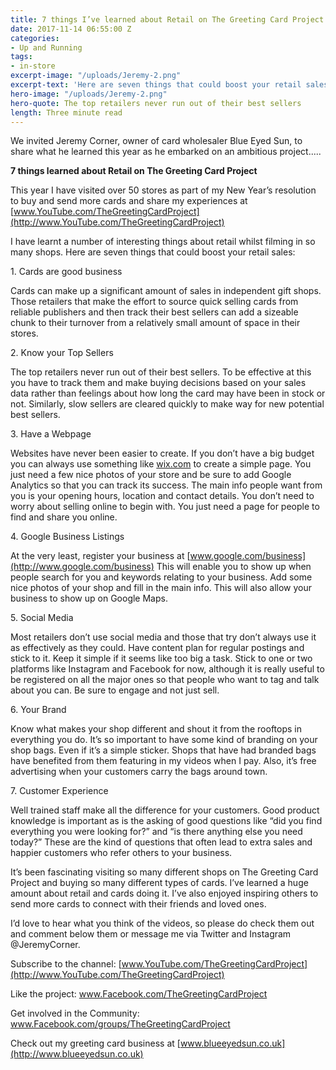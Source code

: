 ```yaml
---
title: 7 things I’ve learned about Retail on The Greeting Card Project
date: 2017-11-14 06:55:00 Z
categories:
- Up and Running
tags:
- in-store
excerpt-image: "/uploads/Jeremy-2.png"
excerpt-text: 'Here are seven things that could boost your retail sales:'
hero-image: "/uploads/Jeremy-2.png"
hero-quote: The top retailers never run out of their best sellers
length: Three minute read
---
```


We invited Jeremy Corner, owner of card wholesaler Blue Eyed Sun, to share what he learned this year as he embarked on an ambitious project.....

**7 things learned about Retail on The Greeting Card Project**

This year I have visited over 50 stores as part of my New Year’s resolution to buy and send more cards and share my experiences at [www.YouTube.com/TheGreetingCardProject](http://www.YouTube.com/TheGreetingCardProject)

I have learnt a number of interesting things about retail whilst filming in so many shops. Here are seven things that could boost your retail sales:

1\. Cards are good business

Cards can make up a significant amount of sales in independent gift shops. Those retailers that make the effort to source quick selling cards from reliable publishers and then track their best sellers can add a sizeable chunk to their turnover from a relatively small amount of space in their stores.

2\. Know your Top Sellers

The top retailers never run out of their best sellers. To be effective at this you have to track them and make buying decisions based on your sales data rather than feelings about how long the card may have been in stock or not. Similarly, slow sellers are cleared quickly to make way for new potential best sellers.

3\. Have a Webpage

Websites have never been easier to create. If you don’t have a big budget you can always use something like [wix.com](https://www.wix.com/) to create a simple page. You just need a few nice photos of your store and be sure to add Google Analytics so that you can track its success. The main info people want from you is your opening hours, location and contact details. You don’t need to worry about selling online to begin with. You just need a page for people to find and share you online.

4\. Google Business Listings

At the very least, register your business at [www.google.com/business](http://www.google.com/business) This will enable you to show up when people search for you and keywords relating to your business. Add some nice photos of your shop and fill in the main info. This will also allow your business to show up on Google Maps.

5\. Social Media

Most retailers don’t use social media and those that try don’t always use it as effectively as they could. Have content plan for regular postings and stick to it. Keep it simple if it seems like too big a task. Stick to one or two platforms like Instagram and Facebook for now, although it is really useful to be registered on all the major ones so that people who want to tag and talk about you can. Be sure to engage and not just sell.

6\. Your Brand

Know what makes your shop different and shout it from the rooftops in everything you do. It’s so important to have some kind of branding on your shop bags. Even if it’s a simple sticker. Shops that have had branded bags have benefited from them featuring in my videos when I pay. Also, it’s free advertising when your customers carry the bags around town.

7\. Customer Experience

Well trained staff make all the difference for your customers. Good product knowledge is important as is the asking of good questions like “did you find everything you were looking for?” and “is there anything else you need today?” These are the kind of questions that often lead to extra sales and happier customers who refer others to your business.

It’s been fascinating visiting so many different shops on The Greeting Card Project and buying so many different types of cards. I’ve learned a huge amount about retail and cards doing it. I’ve also enjoyed inspiring others to send more cards to connect with their friends and loved ones.

I’d love to hear what you think of the videos, so please do check them out and comment below them or message me via Twitter and Instagram @JeremyCorner.

Subscribe to the channel: [www.YouTube.com/TheGreetingCardProject](http://www.YouTube.com/TheGreetingCardProject)

Like the project: [www.Facebook.com/TheGreetingCardProject
](http://www.Facebook.com/TheGreetingCardProject)

Get involved in the Community: [www.Facebook.com/groups/TheGreetingCardProject
](http://www.Facebook.com/groups/TheGreetingCardProject)

Check out my greeting card business at [www.blueeyedsun.co.uk](http://www.blueeyedsun.co.uk)